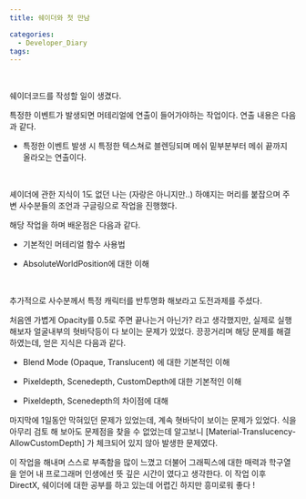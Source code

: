 ```yaml
---
title: 쉐이더와 첫 만남

categories:
  - Developer_Diary
tags:
---
```

<br>

쉐이더코드를 작성할 일이 생겼다. 

특정한 이벤트가 발생되면 머테리얼에 연출이 들어가야하는 작업이다. 연출 내용은 다음과 같다.

- 특정한 이벤트 발생 시 특정한 텍스쳐로 블렌딩되며 메쉬 밑부분부터 메쉬 끝까지 올라오는 연출이다. 
  
<br>
  
셰이더에 관한 지식이 1도 없던 나는 (자랑은 아니지만..) 하얘지는 머리를 붙잡으며 주변 사수분들의 조언과 구글링으로 작업을 진행했다.

해당 작업을 하며 배운점은 다음과 같다.

- 기본적인 머테리얼 함수 사용법

- AbsoluteWorldPosition에 대한 이해

<br>

추가적으로 사수분께서 특정 캐릭터를 반투명화 해보라고 도전과제를 주셨다.

처음엔 가볍게 Opacity를 0.5로 주면 끝나는거 아닌가? 라고 생각했지만, 실제로 실행해보자 얼굴내부의 혓바닥등이 다 보이는 문제가 있었다. 끙끙거리며 해당 문제를 해결하였는데, 얻은 지식은 다음과 같다.

- Blend Mode (Opaque, Translucent) 에 대한 기본적인 이해
  
- Pixeldepth, Scenedepth, CustomDepth에 대한 기본적인 이해
  
- Pixeldepth, Scenedepth의 차이점에 대해
  
마지막에 1일동안 막혀있던 문제가 있었는데, 계속 혓바닥이 보이는 문제가 있었다. 식을 아무리 검토 해 보아도 문제점을 찾을 수 없었는데 알고보니 [Material-Translucency-AllowCustomDepth] 가 체크되어 있지 않아 발생한 문제였다.

이 작업을 해내며 스스로 부족함을 많이 느꼈고 더불어 그래픽스에 대한 매력과 학구열을 얻어 내 프로그래머 인생에선 뜻 깊은 시간이 였다고 생각한다. 이 작업 이후 DirectX, 쉐이더에 대한 공부를 하고 있는데 어렵긴 하지만 흥미로워 좋다 !